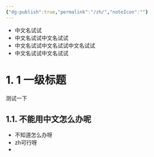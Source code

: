 ```yaml
---
{"dg-publish":true,"permalink":"/zh/","noteIcon":""}
---
```


- 中文名试试
- 中文名试试中文名试试
- 中文名试试中文名试试中文名试试
- 中文名试试中文名试试
# 1. 1 一级标题

测试一下

## 1.1. 不能用中文怎么办呢
- 不知道怎么办呀
- zh可行呀
- 

